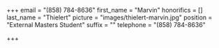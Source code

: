 +++
email = "(858) 784-8636"
first_name = "Marvin"
honorifics = []
last_name = "Thielert"
picture = "images/thielert-marvin.jpg"
position = "External Masters Student"
suffix = ""
telephone = "(858) 784-8636"

+++
